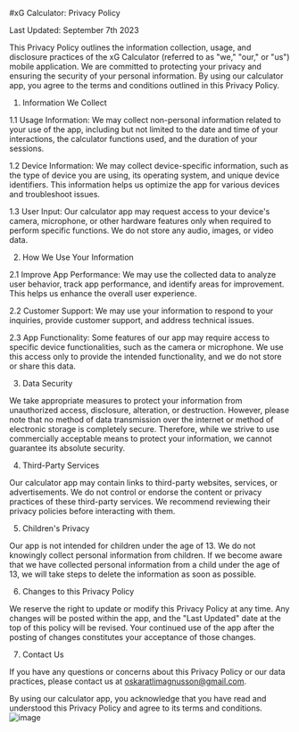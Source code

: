 #xG Calculator: Privacy Policy

Last Updated: September 7th 2023

This Privacy Policy outlines the information collection, usage, and disclosure practices of the xG Calculator (referred to as "we," "our," or "us") mobile application. We are committed to protecting your privacy and ensuring the security of your personal information. By using our calculator app, you agree to the terms and conditions outlined in this Privacy Policy.

1. Information We Collect

1.1 Usage Information: We may collect non-personal information related to your use of the app, including but not limited to the date and time of your interactions, the calculator functions used, and the duration of your sessions.

1.2 Device Information: We may collect device-specific information, such as the type of device you are using, its operating system, and unique device identifiers. This information helps us optimize the app for various devices and troubleshoot issues.

1.3 User Input: Our calculator app may request access to your device's camera, microphone, or other hardware features only when required to perform specific functions. We do not store any audio, images, or video data.

2. How We Use Your Information

2.1 Improve App Performance: We may use the collected data to analyze user behavior, track app performance, and identify areas for improvement. This helps us enhance the overall user experience.

2.2 Customer Support: We may use your information to respond to your inquiries, provide customer support, and address technical issues.

2.3 App Functionality: Some features of our app may require access to specific device functionalities, such as the camera or microphone. We use this access only to provide the intended functionality, and we do not store or share this data.

3. Data Security

We take appropriate measures to protect your information from unauthorized access, disclosure, alteration, or destruction. However, please note that no method of data transmission over the internet or method of electronic storage is completely secure. Therefore, while we strive to use commercially acceptable means to protect your information, we cannot guarantee its absolute security.

4. Third-Party Services

Our calculator app may contain links to third-party websites, services, or advertisements. We do not control or endorse the content or privacy practices of these third-party services. We recommend reviewing their privacy policies before interacting with them.

5. Children's Privacy

Our app is not intended for children under the age of 13. We do not knowingly collect personal information from children. If we become aware that we have collected personal information from a child under the age of 13, we will take steps to delete the information as soon as possible.

6. Changes to this Privacy Policy

We reserve the right to update or modify this Privacy Policy at any time. Any changes will be posted within the app, and the "Last Updated" date at the top of this policy will be revised. Your continued use of the app after the posting of changes constitutes your acceptance of those changes.

7. Contact Us

If you have any questions or concerns about this Privacy Policy or our data practices, please contact us at oskaratlimagnusson@gmail.com.

By using our calculator app, you acknowledge that you have read and understood this Privacy Policy and agree to its terms and conditions.
![image](https://github.com/oskaram/xGCalculatorPrivacyPolicy/assets/76002547/17518d30-3e8f-43cd-87f9-437ef9e00f7a)
